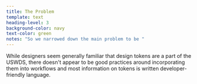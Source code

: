 ```yaml
---
title: The Problem
template: text
heading-level: 3
background-color: navy
text-color: green
notes: "So we narrowed down the main problem to be "
---
```


While designers seem generally familiar that design tokens are a part of the USWDS, there doesn't appear to be good practices around incorporating them into workflows and most information on tokens is written developer-friendly language.
